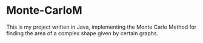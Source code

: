 # Monte-CarloM

This is my project written in Java, implementing the Monte Carlo Method for finding the area of a complex shape given by certain graphs.
